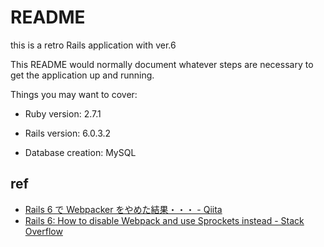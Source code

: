 # README
this is a retro Rails application with ver.6



This README would normally document whatever steps are necessary to get the
application up and running.

Things you may want to cover:

* Ruby version: 2.7.1

* Rails version: 6.0.3.2

* Database creation: MySQL

## ref
- [Rails 6 で Webpacker をやめた結果・・・ - Qiita](https://qiita.com/scivola/items/356e5769e0a8095ab471)
- [Rails 6: How to disable Webpack and use Sprockets instead - Stack Overflow](https://stackoverflow.com/questions/55213868/rails-6-how-to-disable-webpack-and-use-sprockets-instead)
